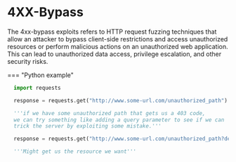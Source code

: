
# 4XX-Bypass

The 4xx-bypass exploits refers to HTTP request fuzzing techniques that allow an attacker to bypass client-side restrictions and access unauthorized resources or perform malicious actions on an unauthorized web application. This can lead to unauthorized data access, privilege escalation, and other security risks.

=== "Python example"
  ```python
    import requests

    response = requests.get("http://www.some-url.com/unauthorized_path")

    '''if we have some unauthorized path that gets us a 403 code,
    we can try something like adding a query parameter to see if we can
    trick the server by exploiting some mistake.'''

    response = requests.get("http://www.some-url.com/unauthorized_path?debug=true")

    '''Might get us the resource we want'''
  ```